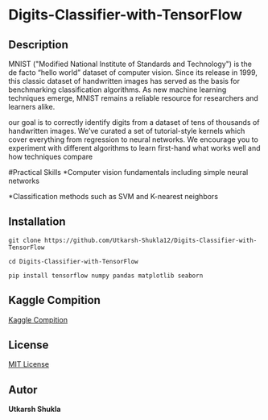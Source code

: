 # Digits-Classifier-with-TensorFlow
## Description 
MNIST ("Modified National Institute of Standards and Technology") is the de facto “hello world” dataset of computer vision. Since its release in 1999, this classic dataset of handwritten images has served as the basis for benchmarking classification algorithms. As new machine learning techniques emerge, MNIST remains a reliable resource for researchers and learners alike.

our goal is to correctly identify digits from a dataset of tens of thousands of handwritten images. We’ve curated a set of tutorial-style kernels which cover everything from regression to neural networks. We encourage you to experiment with different algorithms to learn first-hand what works well and how techniques compare

#Practical Skills
*Computer vision fundamentals including simple neural networks

*Classification methods such as SVM and K-nearest neighbors

## Installation 
```
git clone https://github.com/Utkarsh-Shukla12/Digits-Classifier-with-TensorFlow

cd Digits-Classifier-with-TensorFlow

pip install tensorflow numpy pandas matplotlib seaborn

```
## Kaggle Compition
[Kaggle Compition](https://www.kaggle.com/c/digit-recognizer)

## License
[MIT License](https://en.wikipedia.org/wiki/MIT_License)

## Autor
**Utkarsh Shukla**
